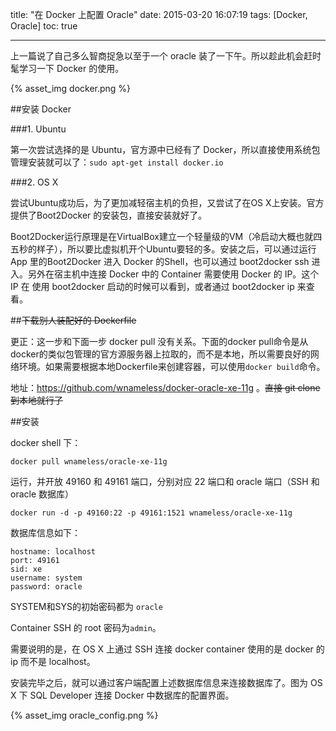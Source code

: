 title: "在 Docker 上配置 Oracle"
date: 2015-03-20 16:07:19
tags: [Docker, Oracle]
toc: true

---

上一篇说了自己多么智商捉急以至于一个 oracle 装了一下午。所以趁此机会赶时髦学习一下 Docker 的使用。

{% asset_img docker.png %}

<!--more-->

##安装 Docker

###1. Ubuntu

第一次尝试选择的是 Ubuntu，官方源中已经有了 Docker，所以直接使用系统包管理安装就可以了：`sudo apt-get install docker.io`

###2. OS X

尝试Ubuntu成功后，为了更加减轻宿主机的负担，又尝试了在OS X上安装。官方提供了Boot2Docker 的安装包，直接安装就好了。

Boot2Docker运行原理是在VirtualBox建立一个轻量级的VM（冷启动大概也就四五秒的样子），所以要比虚拟机开个Ubuntu要轻的多。安装之后，可以通过运行 App 里的Boot2Docker 进入 Docker 的Shell，也可以通过 boot2docker ssh 进入。另外在宿主机中连接 Docker 中的 Container 需要使用 Docker 的 IP。这个 IP 在 使用 boot2docker 启动的时候可以看到，或者通过 boot2docker ip 来查看。

##<del>下载别人装配好的 Dockerfile

更正：这一步和下面一步 docker pull 没有关系。下面的docker pull命令是从docker的类似包管理的官方源服务器上拉取的，而不是本地，所以需要良好的网络环境。如果需要根据本地Dockerfile来创建容器，可以使用`docker build`命令。<del>

地址：https://github.com/wnameless/docker-oracle-xe-11g 。<del>直接 git clone 到本地就行了<del>

##安装

docker shell 下：

    docker pull wnameless/oracle-xe-11g

运行，并开放 49160 和 49161 端口，分别对应 22 端口和 oracle 端口（SSH 和 oracle 数据库）

    docker run -d -p 49160:22 -p 49161:1521 wnameless/oracle-xe-11g

数据库信息如下：

    hostname: localhost
    port: 49161
    sid: xe
    username: system
    password: oracle

SYSTEM和SYS的初始密码都为 `oracle`

Container SSH 的 root 密码为`admin`。

需要说明的是，在 OS X 上通过 SSH 连接 docker container 使用的是 docker 的 ip 而不是 localhost。

安装完毕之后，就可以通过客户端配置上述数据库信息来连接数据库了。图为 OS X 下 SQL Developer 连接 Docker 中数据库的配置界面。

{% asset_img oracle_config.png %}

